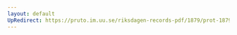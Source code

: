```yaml
---
layout: default
UpRedirect: https://pruto.im.uu.se/riksdagen-records-pdf/1879/prot-1879--fk--017/prot-1879--fk--017_026.pdf
---
```

